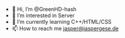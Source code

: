- 👋 Hi, I’m @GreenHD-hash
- 👀 I’m interested in Server
- 🌱 I’m currently learning C++/HTML/CSS
- 📫 How to reach me jasper@jaspergese.de

<!---
GreenHD-hash/GreenHD-hash is a ✨ special ✨ repository because its `README.md` (this file) appears on your GitHub profile.
You can click the Preview link to take a look at your changes.
--->
